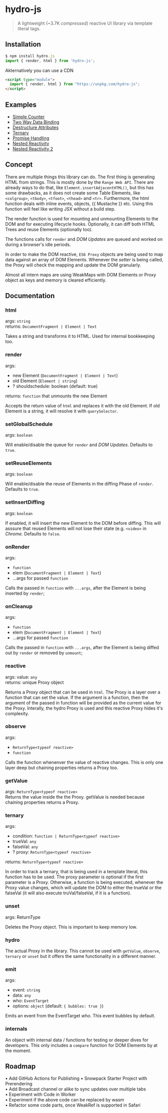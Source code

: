 # hydro-js

> A lightweight (~3.7K <em>compressed</em>) reactive UI library via template literal tags.<br>

## Installation

```javascript
$ npm install hydro.js
import { render, html } from 'hydro-js';
```

Akternatively you can use a CDN

```html
<script type="module">
  import { render, html } from "https://unpkg.com/hydro-js";
</script>
```

## Examples

- [Simple Counter](https://codesandbox.io/s/hydro-js-counter-mwpf4?file=/index.js)
- [Two Way Data Binding](https://codesandbox.io/s/hydro-js-two-way-data-binding-observe-extpq?file=/index.js)
- [Destructure Attributes](https://codesandbox.io/s/hydro-js-destructure-attributes-zhcx7?file=/index.js)
- [Ternary](https://codesandbox.io/s/hydro-js-ternary-c01h2?file=/index.js)
- [Promise Handling](https://codesandbox.io/s/hydro-js-promise-handling-eo90f?file=/index.js)
- [Nested Reactivity](https://codesandbox.io/s/hydro-js-nested-reactivity-myjpt?file=/index.js)
- [Nested Reactivity 2](https://codesandbox.io/s/hydro-js-nested-reactivity-6xy42?file=/index.js)

## Concept

There are multiple things this library can do. The first thing is generating HTML from strings. This is mostly done by the `Range Web API`. There are already ways to do that, like `Element.insertAdjacentHTML()`, but this has some drawbacks, as it does not create some Table Elements, like `<colgroup>`, `<tbody>`, `<tfoot>`, `<thead>` and `<tr>`. Furthermore, the html function deals with inline events, objects, {{ Mustache }} etc. Using this function will feel like writing JSX without a build step.

The render function is used for mounting and unmounting Elements to the DOM and for executing lifecycle hooks. Optionally, it can diff both HTML Trees and reuse Elements (optionally too).

The functions calls for `render` and <em>DOM Updates</em> are queued and worked on during a browser's idle periods.

In order to make the DOM reactive, `ES6 Proxy` objects are being used to map data against an array of DOM Elements. Whenever the <em>setter</em> is being called, the Proxy will check the mapping and update the DOM granularly.

Almost all intern maps are using WeakMaps with DOM Elements or Proxy object as keys and memory is cleared efficiently.

## Documentation

### html

args: `string`<br>
returns: `DocumentFragment | Element | Text`

Takes a string and transforms it to HTML. Used for internal bookkeeping too.

### render

args:

- new Element (`DocumentFragment | Element | Text`)
- old Element (`Element | string`)
- ? shouldschedule: boolean (default: true)

returns: `function` that unmounts the new Element

Accepts the return value of `html` and replaces it with the old Element. If old Element is a string, it will resolve it with `querySelector`.

### setGlobalSchedule

args: `boolean`<br>

Will enable/disable the queue for `render` and <em>DOM Updates</em>. Defaults to `true`.

### setReuseElements

args: `boolean`<br>

Will enable/disable the reuse of Elements in the diffing Phase of `render`. Defaults to `true`.

### setInsertDiffing

args: `boolean`<br>

If enabled, it will insert the new Element to the DOM before diffing. This will asssure that reused Elements will not lose their state (e.g. `<video>` in <em>Chrome</em>. Defaults to `false`.

### onRender

args:

- `function`
- elem (`DocumentFragment | Element | Text`)
- ...args for passed `function`

Calls the passed in `function` with `...args`, after the Element is being inserted by `render`;

### onCleanup

args:

- `function`
- elem (`DocumentFragment | Element | Text`)
- ...args for passed `function`

Calls the passed in `function` with `...args`, after the Element is being diffed out by `render` or removed by `unmount`;

### reactive

args: value: `any`<br>
returns: unique Proxy object

Returns a Proxy object that can be used in `html`. The Proxy is a layer over a function that can set the value. If the argument is a function, then the argument of the passed in function will be provided as the current value for the Proxy.
Interally, the hydro Proxy is used and this reactive Proxy hides it's complexity.

### observe

args:

- `ReturnType<typeof reactive>`<br>
- `function`

Calls the function whenenver the value of reactive changes. This is only one layer deep but chaining properties returns a Proxy too.

### getValue

args: `ReturnType<typeof reactive>`<br>
Returns the value inside the the Proxy. getValue is needed because chaining properties returns a Proxy.

### ternary

args:

- condition: `function | ReturnType<typeof reactive>`
- trueVal: `any`
- falseVal: `any`
- ? proxy: `ReturnType<typeof reactive>`

returns: `ReturnType<typeof reactive>`

In order to track a ternary, that is being used in a template literal, this function has to be used. The proxy parameter is optional if the first parameter is a Proxy. Otherwise, a function is being executed, whenever the Proxy value changes, which will update the DOM to either the trueVal or the falseVal
(it will also execute truVal/falseVal, if it is a function).

### unset

args: ReturnType<typeof reactive>

Deletes the Proxy object. This is important to keep memory low.

### hydro

The actual Proxy in the library. This cannot be used with `getValue`, `observe`, `ternary` or `unset` but it offers the same functionality in a different manner.

### emit

args:

- event: `string`
- data: `any`
- who: `EventTarget`
- options: `object` (default: `{ bubbles: true }`)

Emits an event from the EventTarget <em>who</em>. This event bubbles by default.

### internals

An object with internal data / functions for testing or deeper dives for developers. This only includes a `compare` function for DOM Elements by at the moment.

## Roadmap

• Add GitHub Actions for Publishing
• Snowpack Starter Project with Prerendering<br>
• Add Broadcast channel or alike to sync updates over multiple tabs<br>
• Experiment with Code in Worker<br>
• Experiment if the above code can be replaced by wasm<br>
• Refactor some code parts, once WeakRef is supported in Safari
